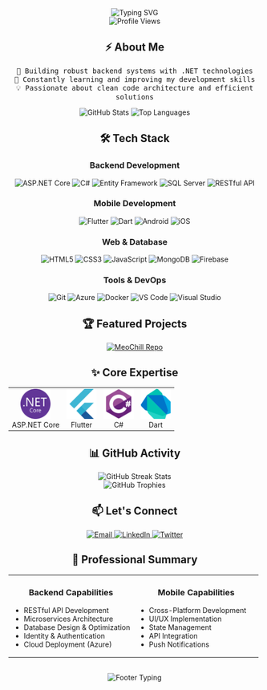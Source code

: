 <div align="center">
  <img src="https://readme-typing-svg.demolab.com?font=Fira+Code&size=32&duration=2800&pause=2000&color=A9FEF7&center=true&vCenter=true&width=940&lines=Hello%2C+I'm+An8bit+%F0%9F%91%8B;Full-stack+Developer;ASP.NET+Core+%2B+Flutter+Specialist" alt="Typing SVG" />
  <br>
  <img src="https://komarev.com/ghpvc/?username=An8bit&style=for-the-badge&color=0891b2&labelColor=1c1917" alt="Profile Views" />
</div>

<h2 align="center">⚡ About Me</h2>

<p align="center">
  <samp>
    🔧 Building robust backend systems with .NET technologies<br>
    🌱 Constantly learning and improving my development skills<br>
    💡 Passionate about clean code architecture and efficient solutions
  </samp>
</p>

<div align="center">
  <img src="https://github-readme-stats.vercel.app/api?username=An8bit&show_icons=true&theme=tokyonight" alt="GitHub Stats" height="165">
  <img src="https://github-readme-stats.vercel.app/api/top-langs/?username=An8bit&layout=compact&theme=tokyonight" alt="Top Languages" height="165">
</div>

<h2 align="center">🛠️ Tech Stack</h2>

<div align="center">
  <h3>Backend Development</h3>
  <img src="https://img.shields.io/badge/ASP.NET_Core-512BD4?style=for-the-badge&logo=dotnet&logoColor=white" alt="ASP.NET Core">
  <img src="https://img.shields.io/badge/C%23-239120?style=for-the-badge&logo=c-sharp&logoColor=white" alt="C#">
  <img src="https://img.shields.io/badge/EF_Core-512BD4?style=for-the-badge&logo=dotnet&logoColor=white" alt="Entity Framework">
  <img src="https://img.shields.io/badge/SQL_Server-CC2927?style=for-the-badge&logo=microsoft-sql-server&logoColor=white" alt="SQL Server">
  <img src="https://img.shields.io/badge/RESTful_API-009688?style=for-the-badge&logo=api&logoColor=white" alt="RESTful API">
  
  <h3>Mobile Development</h3>
  <img src="https://img.shields.io/badge/Flutter-02569B?style=for-the-badge&logo=flutter&logoColor=white" alt="Flutter">
  <img src="https://img.shields.io/badge/Dart-0175C2?style=for-the-badge&logo=dart&logoColor=white" alt="Dart">
  <img src="https://img.shields.io/badge/Android-3DDC84?style=for-the-badge&logo=android&logoColor=white" alt="Android">
  <img src="https://img.shields.io/badge/iOS-000000?style=for-the-badge&logo=ios&logoColor=white" alt="iOS">
  
  <h3>Web & Database</h3>
  <img src="https://img.shields.io/badge/HTML5-E34F26?style=for-the-badge&logo=html5&logoColor=white" alt="HTML5">
  <img src="https://img.shields.io/badge/CSS3-1572B6?style=for-the-badge&logo=css3&logoColor=white" alt="CSS3">
  <img src="https://img.shields.io/badge/JavaScript-F7DF1E?style=for-the-badge&logo=javascript&logoColor=black" alt="JavaScript">
  <img src="https://img.shields.io/badge/MongoDB-4EA94B?style=for-the-badge&logo=mongodb&logoColor=white" alt="MongoDB">
  <img src="https://img.shields.io/badge/Firebase-FFCA28?style=for-the-badge&logo=firebase&logoColor=black" alt="Firebase">
  
  <h3>Tools & DevOps</h3>
  <img src="https://img.shields.io/badge/Git-F05032?style=for-the-badge&logo=git&logoColor=white" alt="Git">
  <img src="https://img.shields.io/badge/Azure-0078D4?style=for-the-badge&logo=microsoftazure&logoColor=white" alt="Azure">
  <img src="https://img.shields.io/badge/Docker-2496ED?style=for-the-badge&logo=docker&logoColor=white" alt="Docker">
  <img src="https://img.shields.io/badge/VS_Code-0078D4?style=for-the-badge&logo=visual-studio-code&logoColor=white" alt="VS Code">
  <img src="https://img.shields.io/badge/Visual_Studio-5C2D91?style=for-the-badge&logo=visual-studio&logoColor=white" alt="Visual Studio">
</div>

<h2 align="center">🏆 Featured Projects</h2>

<div align="center">
  <a href="https://github.com/An8bit/MeoChill">
    <img src="https://github-readme-stats.vercel.app/api/pin/?username=An8bit&repo=MeoChill&theme=tokyonight" alt="MeoChill Repo">
  </a>

</div>

<h2 align="center">✨ Core Expertise</h2>

<table align="center">
  <tr>
    <td align="center">
      <img src="https://raw.githubusercontent.com/devicons/devicon/master/icons/dotnetcore/dotnetcore-original.svg" width="60" alt="ASP.NET Core">
      <br>ASP.NET Core
    </td>
    <td align="center">
      <img src="https://raw.githubusercontent.com/devicons/devicon/master/icons/flutter/flutter-original.svg" width="60" alt="Flutter">
      <br>Flutter
    </td>
    <td align="center">
      <img src="https://raw.githubusercontent.com/devicons/devicon/master/icons/csharp/csharp-original.svg" width="60" alt="C#">
      <br>C#
    </td>
    <td align="center">
      <img src="https://raw.githubusercontent.com/devicons/devicon/master/icons/dart/dart-original.svg" width="60" alt="Dart">
      <br>Dart
    </td>
  </tr>
</table>

<h2 align="center">📊 GitHub Activity</h2>

<div align="center">
  <img src="https://github-readme-streak-stats.herokuapp.com/?user=An8bit&theme=tokyonight" alt="GitHub Streak Stats">
</div>

<div align="center">
  <img src="https://github-profile-trophy.vercel.app/?username=An8bit&theme=tokyonight&column=4&margin-w=15&margin-h=15" alt="GitHub Trophies">
</div>

<h2 align="center">📫 Let's Connect</h2>

<div align="center">
  <a href="mailto:your.email@example.com">
    <img src="https://img.shields.io/badge/Email-D14836?style=for-the-badge&logo=gmail&logoColor=white" alt="Email">
  </a>
  <a href="https://linkedin.com/in/yourusername">
    <img src="https://img.shields.io/badge/LinkedIn-0077B5?style=for-the-badge&logo=linkedin&logoColor=white" alt="LinkedIn">
  </a>
  <a href="https://twitter.com/yourusername">
    <img src="https://img.shields.io/badge/Twitter-1DA1F2?style=for-the-badge&logo=twitter&logoColor=white" alt="Twitter">
  </a>
</div>

<h2 align="center">💼 Professional Summary</h2>

<div align="center">
  <table>
    <tr>
      <td width="50%">
        <h3 align="center">Backend Capabilities</h3>
        <ul>
          <li>RESTful API Development</li>
          <li>Microservices Architecture</li>
          <li>Database Design & Optimization</li>
          <li>Identity & Authentication</li>
          <li>Cloud Deployment (Azure)</li>
        </ul>
      </td>
      <td width="50%">
        <h3 align="center">Mobile Capabilities</h3>
        <ul>
          <li>Cross-Platform Development</li>
          <li>UI/UX Implementation</li>
          <li>State Management</li>
          <li>API Integration</li>
          <li>Push Notifications</li>
        </ul>
      </td>
    </tr>
  </table>
</div>



<div align="center">
  <br>
  <img src="https://readme-typing-svg.demolab.com?font=Fira+Code&size=14&duration=2800&pause=2000&color=A9FEF7&center=true&vCenter=true&width=940&lines=Thanks+for+visiting+my+profile!;Last+updated:+2025-03-05+10:13:19+UTC" alt="Footer Typing" />
</div>
